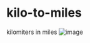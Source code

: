 # kilo-to-miles
 kilomiters in miles
![image](https://github.com/Darshan1711/kilo-to-miles/assets/146448963/2a608884-b9d2-48ea-8166-e3aa63205504)
